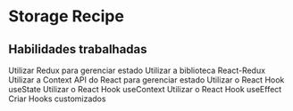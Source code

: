 # Storage Recipe

## Habilidades trabalhadas

Utilizar Redux para gerenciar estado
Utilizar a biblioteca React-Redux
Utilizar a Context API do React para gerenciar estado
Utilizar o React Hook useState
Utilizar o React Hook useContext
Utilizar o React Hook useEffect
Criar Hooks customizados


